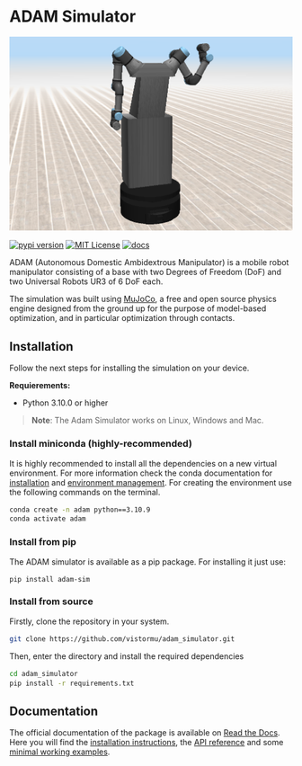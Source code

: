 # ADAM Simulator

<p align="center">
    <a href="https://github.com/vistormu/adam_simulator">
        <img src="https://raw.githubusercontent.com/vistormu/adam_simulator/master/docs/assets/adam.png">
    </a>
</p>

[![pypi version](https://img.shields.io/pypi/v/adam-sim?logo=pypi)](https://pypi.org/project/adam-sim/)
[![MIT License](https://img.shields.io/badge/license-MIT-blue.svg?style=flat)](http://choosealicense.com/licenses/mit/)
[![docs](https://badgen.net/badge/readthedocs/documentation/blue)](https://adam-simulator.readthedocs.io/en/latest/)

ADAM (Autonomous Domestic Ambidextrous Manipulator) is a mobile robot manipulator consisting of a base with two Degrees of Freedom (DoF) and two Universal Robots UR3 of 6 DoF each.

The simulation was built using [MuJoCo](https://mujoco.org/), a free and open source physics engine designed from the ground up for the purpose of model-based optimization, and in particular optimization through contacts.

## Installation

Follow the next steps for installing the simulation on your device.

**Requierements:**
- Python 3.10.0 or higher

> **Note**: The Adam Simulator works on Linux, Windows and Mac.

### Install miniconda (highly-recommended)
It is highly recommended to install all the dependencies on a new virtual environment. For more information check the conda documentation for [installation](https://conda.io/projects/conda/en/latest/user-guide/install/index.html) and [environment management](https://conda.io/projects/conda/en/latest/user-guide/tasks/manage-environments.html). For creating the environment use the following commands on the terminal.

```bash
conda create -n adam python==3.10.9
conda activate adam
```
### Install from pip
The ADAM simulator is available as a pip package. For installing it just use:
```
pip install adam-sim
```

### Install from source
Firstly, clone the repository in your system.
```bash
git clone https://github.com/vistormu/adam_simulator.git
```

Then, enter the directory and install the required dependencies
```bash
cd adam_simulator
pip install -r requirements.txt
```

## Documentation
The official documentation of the package is available on [Read the Docs](https://adam-simulator.readthedocs.io/en/latest/). Here you will find the [installation instructions](https://adam-simulator.readthedocs.io/en/latest/src/installation.html), the [API reference](https://adam-simulator.readthedocs.io/en/latest/src/api_reference.html) and some [minimal working examples](https://adam-simulator.readthedocs.io/en/latest/src/examples.html).
